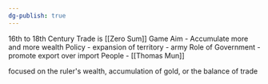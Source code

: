 ```yaml
---
dg-publish: true
---
```



16th to 18th Century
Trade is [[Zero Sum]] Game
Aim - Accumulate more and more wealth 
Policy - expansion of territory - army 
Role of Government - promote export over import
People - [[Thomas Mun]]

focused on the ruler's wealth, accumulation of gold, or the balance of trade

 